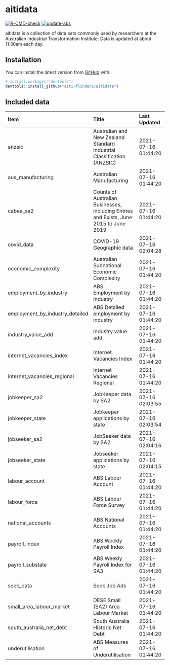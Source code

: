 
<!-- README.md is generated from README.Rmd. Please edit that file -->

# aitidata

<!-- badges: start -->

[![R-CMD-check](https://github.com/aiti-flinders/aitidata/actions/workflows/R-CMD-check.yaml/badge.svg)](https://github.com/aiti-flinders/aitidata/actions/workflows/R-CMD-check.yaml)
[![update-abs](https://github.com/aiti-flinders/aitidata/workflows/update-abs/badge.svg)](https://github.com/aiti-flinders/aitidata/actions)
<!-- badges: end -->

aitidata is a collection of data sets commonly used by researchers at
the Australian Industrial Transformation Institute. Data is updated at
about 11:30am each day.

## Installation

You can install the latest version from [GitHub](https://github.com/)
with:

``` r
# install.packages("devtools")
devtools::install_github("aiti-flinders/aitidata")
```

## Included data

| Item                               | Title                                                                                 | Last Updated        |
| :--------------------------------- | :------------------------------------------------------------------------------------ | :------------------ |
| anzsic                             | Australian and New Zealand Standard Industrial Classification (ANZSIC)                | 2021-07-16 01:44:20 |
| aus\_manufacturing                 | Australian Manufacturing                                                              | 2021-07-16 01:44:20 |
| cabee\_sa2                         | Counts of Australian Businesses, including Entries and Exists, June 2015 to June 2019 | 2021-07-16 01:44:20 |
| covid\_data                        | COVID-19 Geographic data                                                              | 2021-07-16 02:04:28 |
| economic\_complexity               | Australian Subnational Economic Complexity                                            | 2021-07-16 01:44:20 |
| employment\_by\_industry           | ABS Employment by Industry                                                            | 2021-07-16 01:44:20 |
| employment\_by\_industry\_detailed | ABS Detailed employment by industry                                                   | 2021-07-16 01:44:20 |
| industry\_value\_add               | Industry value add                                                                    | 2021-07-16 01:44:20 |
| internet\_vacancies\_index         | Internet Vacancies Index                                                              | 2021-07-16 01:44:20 |
| internet\_vacancies\_regional      | Internet Vacancies Regional                                                           | 2021-07-16 01:44:20 |
| jobkeeper\_sa2                     | JobKeeper data by SA2                                                                 | 2021-07-16 02:03:55 |
| jobkeeper\_state                   | Jobkeeper applications by state                                                       | 2021-07-16 02:03:54 |
| jobseeker\_sa2                     | JobSeeker data by SA2                                                                 | 2021-07-16 02:04:16 |
| jobseeker\_state                   | Jobseeker applications by state                                                       | 2021-07-16 02:04:15 |
| labour\_account                    | ABS Labour Account                                                                    | 2021-07-16 01:44:20 |
| labour\_force                      | ABS Labour Force Survey                                                               | 2021-07-16 01:44:20 |
| national\_accounts                 | ABS National Accounts                                                                 | 2021-07-16 01:44:20 |
| payroll\_index                     | ABS Weekly Payroll Index                                                              | 2021-07-16 01:44:20 |
| payroll\_substate                  | ABS Weekly Payroll Index for SA3                                                      | 2021-07-16 01:44:20 |
| seek\_data                         | Seek Job Ads                                                                          | 2021-07-16 01:44:20 |
| small\_area\_labour\_market        | DESE Small (SA2) Area Labour Market                                                   | 2021-07-16 01:44:20 |
| south\_australia\_net\_debt        | South Australia Historic Net Debt                                                     | 2021-07-16 01:44:20 |
| underutilisation                   | ABS Measures of Underutilisation                                                      | 2021-07-16 01:44:20 |
